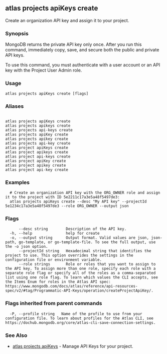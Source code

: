 ## atlas projects apiKeys create

Create an organization API key and assign it to your project.


### Synopsis

MongoDB returns the private API key only once. After you run this command, immediately copy, save, and secure both the public and private API keys.

To use this command, you must authenticate with a user account or an API key with the Project User Admin role.


### Usage
```
atlas projects apiKeys create [flags]
```

### Aliases
```

atlas projects apiKeys create
atlas projects apikeys create
atlas projects api-keys create
atlas projects apiKey create
atlas projects apikey create
atlas projects api-key create
atlas project apiKeys create
atlas project apikeys create
atlas project api-keys create
atlas project apiKey create
atlas project apikey create
atlas project api-key create
```

### Examples

```
  # Create an organization API key with the ORG_OWNER role and assign it to the project with ID 5e2211c17a3e5a48f5497de3:
  atlas projects apiKeys create --desc "My API key" --projectId 5e1234c17a3e5a48f5497de3 --role ORG_OWNER --output json
```


### Flags

```
      --desc string        Description of the API key.
  -h, --help               help for create
  -o, --output string      Output format. Valid values are json, json-path, go-template, or go-template-file. To see the full output, use the -o json option.
      --projectId string   Hexadecimal string that identifies the project to use. This option overrides the settings in the configuration file or environment variable.
      --role strings       Role or roles that you want to assign to the API key. To assign more than one role, specify each role with a separate role flag or specify all of the roles as a comma-separated list using one role flag. To learn which values the CLI accepts, see the Items Enum for roles in the Atlas API spec: https://www.mongodb.com/docs/atlas/reference/api-resources-spec/v2/#tag/Programmatic-API-Keys/operation/createProjectApiKey/.

```


### Flags inherited from parent commands

```
  -P, --profile string   Name of the profile to use from your configuration file. To learn about profiles for the Atlas CLI, see https://dochub.mongodb.org/core/atlas-cli-save-connection-settings.

```

### See Also


* [atlas projects apiKeys](atlas_projects_apiKeys.md)	- Manage API Keys for your project.



